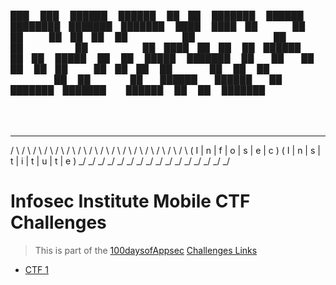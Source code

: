 ███    ███  ██████  ██████  ██ ██      ███████      ██████ ████████ ███████ ███████ 
████  ████ ██    ██ ██   ██ ██ ██      ██          ██         ██    ██      ██      
██ ████ ██ ██    ██ ██████  ██ ██      █████       ██         ██    █████   ███████ 
██  ██  ██ ██    ██ ██   ██ ██ ██      ██          ██         ██    ██           ██ 
██      ██  ██████  ██████  ██ ███████ ███████      ██████    ██    ██      ███████ 
                                                                                    
                                                                                    
   _   _   _   _   _   _   _     _   _   _   _   _   _   _   _   _  
  / \ / \ / \ / \ / \ / \ / \   / \ / \ / \ / \ / \ / \ / \ / \ / \ 
 ( I | n | f | o | s | e | c ) ( I | n | s | t | i | t | u | t | e )
  \_/ \_/ \_/ \_/ \_/ \_/ \_/   \_/ \_/ \_/ \_/ \_/ \_/ \_/ \_/ \_/ 



# Infosec Institute Mobile CTF Challenges

> This is part of the [100daysofAppsec](https://github.com/iAmG-r00t/100Days-AppSec)
> [Challenges Links](https://resources.infosecinstitute.com/topic/mobile-ctf-challenge-contest-details-win-1000/)

- [CTF 1](./1) 
